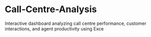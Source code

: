 # Call-Centre-Analysis
Interactive dashboard analyzing call centre performance, customer interactions, and agent productivity using Exce

